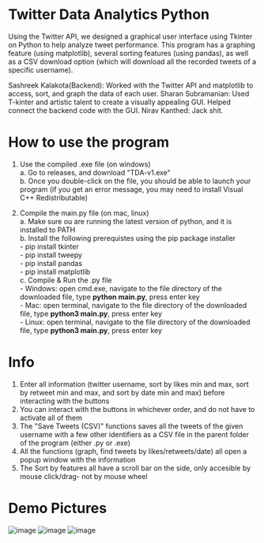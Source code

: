 # Twitter Data Analytics Python
Using the Twitter API, we designed a graphical user interface using Tkinter on Python to help analyze tweet performance. This program has a graphing feature (using matplotlib), several sorting features (using pandas), as well as a CSV download option (which will download all the recorded tweets of a specific username).

Sashreek Kalakota(Backend): Worked with the Twitter API and matplotlib to access, sort, and graph the data of each user.
Sharan Subramanian: Used T-kinter and artistic talent to create a visually appealing GUI. Helped connect the backend code with the GUI.
Nirav Kanthed: Jack shit.


# How to use the program
1. Use the compiled .exe file (on windows)<br/>
   a. Go to releases, and download "TDA-v1.exe"<br/>
   b. Once you double-click on the file, you should be able to launch your program (if you get an error message, you may need to install Visual C++ Redistributable)<br/>
    
2. Compile the main.py file (on mac, linux)<br/>
   a. Make sure ou are running the latest version of python, and it is installed to PATH<br/>
   b. Install the following prerequistes using the pip package installer<br/>
        - pip install tkinter<br/>
        - pip install tweepy<br/>
        - pip install pandas<br/>
        - pip install matplotlib<br/>
   c. Compile & Run the .py file<br/>
        - Windows: open cmd.exe, navigate to the file directory of the downloaded file, type **python main.py**, press enter key<br/>
        - Mac: open terminal, navigate to the file directory of the downloaded file, type **python3 main.py**, press enter key<br/>
        - Linux: open terminal, navigate to the file directory of the downloaded file, type **python3 main.py**, press enter key<br/>

# Info
1. Enter all information (twitter username, sort by likes min and max, sort by retweet min and max, and sort by date min and max) before interacting with the buttons
2. You can interact with the buttons in whichever order, and do not have to activate all of them
3. The "Save Tweets (CSV)" functions saves all the tweets of the given username with a few other identifiers as a CSV file in the parent folder of the program (either .py or .exe)
4. All the functions (graph, find tweets by likes/retweets/date) all open a popup window with the information
5. The Sort by features all have a scroll bar on the side, only accesible by mouse click/drag- not by mouse wheel

# Demo Pictures
![image](https://user-images.githubusercontent.com/69642402/123537428-4563fb80-d6e4-11eb-8f99-9021371466d0.png)
![image](https://user-images.githubusercontent.com/69642402/123537396-0b92f500-d6e4-11eb-8ce5-7912cdea40e6.png)
![image](https://user-images.githubusercontent.com/69642402/123537440-54e34480-d6e4-11eb-94de-4ebc04857029.png)
